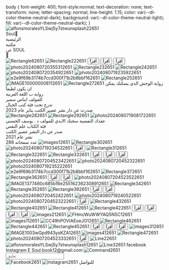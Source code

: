 <!DOCTYPE html>
<html lang="english">
  <head>
      body {
        font-weight: 400;
        font-style:normal;
        text-decoration: none;
        text-transform: none;
        letter-spacing: normal;
        line-height: 1.15;
        color: var(--dl-color-theme-neutral-dark);
        background: var(--dl-color-theme-neutral-light);
        fill: var(--dl-color-theme-neutral-dark);
      }
    </style>
    <link
      rel="stylesheet"
      href="https://unpkg.com/animate.css@4.1.1/animate.css"
    />
    <link
      rel="stylesheet"
      href="https://fonts.googleapis.com/css2?family=Inter:ital,wght@0,100;0,200;0,300;0,400;0,500;0,600;0,700;0,800;0,900;1,100;1,200;1,300;1,400;1,500;1,600;1,700;1,800;1,900&amp;display=swap"
      data-tag="font"
    />
    <link
      rel="stylesheet"
      href="https://fonts.googleapis.com/css2?family=Metrophobic:wght@400&amp;display=swap"
      data-tag="font"
    />
    <link
      rel="stylesheet"
      href="https://fonts.googleapis.com/css2?family=ABeeZee:ital,wght@0,400;1,400&amp;display=swap"
      data-tag="font"
    />
    <link
      rel="stylesheet"
      href="https://fonts.googleapis.com/css2?family=Inter:ital,wght@0,100;0,200;0,300;0,400;0,500;0,600;0,700;0,800;0,900;1,100;1,200;1,300;1,400;1,500;1,600;1,700;1,800;1,900&amp;display=swap"
      data-tag="font"
    />
    <link
      rel="stylesheet"
      href="https://fonts.googleapis.com/css2?family=Itim:wght@400&amp;display=swap"
      data-tag="font"
    />
    <link
      rel="stylesheet"
      href="https://fonts.googleapis.com/css2?family=ABeeZee:ital,wght@0,400;1,400&amp;display=swap"
      data-tag="font"
    />
    <link
      rel="stylesheet"
      href="https://fonts.googleapis.com/css2?family=Noto+Sans:ital,wght@0,100;0,200;0,300;0,400;0,500;0,600;0,700;0,800;0,900;1,100;1,200;1,300;1,400;1,500;1,600;1,700;1,800;1,900&amp;display=swap"
      data-tag="font"
    />
    <link
      rel="stylesheet"
      href="https://fonts.googleapis.com/css2?family=ABeeZee:ital,wght@0,400;1,400&amp;display=swap"
      data-tag="font"
    />
    <link
      rel="stylesheet"
      href="https://fonts.googleapis.com/css2?family=Inter:ital,wght@0,100;0,200;0,300;0,400;0,500;0,600;0,700;0,800;0,900;1,100;1,200;1,300;1,400;1,500;1,600;1,700;1,800;1,900&amp;display=swap"
      data-tag="font"
    />
    <link
      rel="stylesheet"
      href="https://fonts.googleapis.com/css2?family=Aguafina+Script:wght@400&amp;display=swap"
      data-tag="font"
    />
    <link
      rel="stylesheet"
      href="https://fonts.googleapis.com/css2?family=ABeeZee:ital,wght@0,400;1,400&amp;display=swap"
      data-tag="font"
    />
    <link
      rel="stylesheet"
      href="https://fonts.googleapis.com/css2?family=Inter:ital,wght@0,100;0,200;0,300;0,400;0,500;0,600;0,700;0,800;0,900;1,100;1,200;1,300;1,400;1,500;1,600;1,700;1,800;1,900&amp;display=swap"
      data-tag="font"
    />
    <link
      rel="stylesheet"
      href="https://fonts.googleapis.com/css2?family=STIX+Two+Text:ital,wght@0,400;0,500;0,600;0,700;1,400;1,500;1,600;1,700&amp;display=swap"
      data-tag="font"
    />
    <link
      rel="stylesheet"
      href="https://unpkg.com/@teleporthq/teleport-custom-scripts/dist/style.css"
    />
  </head>
  <body>
    <link rel="stylesheet" href="./style.css" />
    <div>
      <link href="./index.css" rel="stylesheet" />
      <div class="frame-container">
        <div class="frame-frame">
          <img
            alt="alfonsmoralesYLSwjSy7stwunsplash22651"
            src="public/external/alfonsmoralesylswjsy7stwunsplash22651-uwbe-700h.png"
            class="frame-alfonsmorales-yl-swj-sy7stwunsplash2"
          />
          <div class="frame-tab-bari-pad">
            <div class="frame-sidebar">
              <span class="frame-text10"><span>Soul􀰱</span></span>
            </div>
            <div class="frame-stretch">
              <div class="frame-tab1">
                <span class="frame-text12"><span>الرئيسية</span></span>
              </div>
              <div class="frame-tab2">
                <span class="frame-text14"><span>مكتبة</span></span>
              </div>
              <div class="frame-tab3">
                <span class="frame-text16"><span>عن SOUL</span></span>
              </div>
            </div>
            <div class="frame-symbol-tab">
              <span class="frame-text18"><span>􀊫</span></span>
            </div>
          </div>
          <img
            alt="Rectangle62651"
            src="public/external/rectangle62651-xgu-300h.png"
            class="frame-rectangle6"
          />
          <img
            alt="Rectangle222651"
            src="public/external/rectangle222651-su9s-200w.png"
            class="frame-rectangle22"
          />
          <button class="frame-button10">
            <span class="frame-text20 BodySmallStrong"><span>أقرأ</span></span>
          </button>
          <button class="frame-button11">
            <span class="frame-text22 BodySmallStrong"><span>أقرأ</span></span>
          </button>
          <button class="frame-button12">
            <span class="frame-text24 BodySmallStrong"><span>أقرأ</span></span>
          </button>
          <img
            alt="photo2024080720355312651"
            src="public/external/photo2024080720355312651-52qu-200w.png"
            class="frame-photo202408072035531"
          />
          <img
            alt="Rectangle232651"
            src="public/external/rectangle232651-2xmb-200w.png"
            class="frame-rectangle23"
          />
          <img
            alt="Rectangle242651"
            src="public/external/rectangle242651-0ay-200w.png"
            class="frame-rectangle24"
          />
          <img
            alt="photo2024080720354922651"
            src="public/external/photo2024080720354922651-29x-200w.png"
            class="frame-photo202408072035492"
          />
          <img
            alt="photo2024080719235922651"
            src="public/external/photo2024080719235922651-z3ec-200w.png"
            class="frame-photo202408071923592"
          />
          <img
            alt="e2e9f69b3174b7ccd300f71b2b8bbf162651"
            src="public/external/e2e9f69b3174b7ccd300f71b2b8bbf162651-hqlg-700w.png"
            class="frame-e2e9f69b3174b7ccd300f71b2b8bbf161"
          />
          <img
            alt="Rectangle252651"
            src="public/external/rectangle252651-alye-200w.png"
            class="frame-rectangle25"
          />
          <img
            alt="IMAGE100000008112651"
            src="public/external/image100000008112651-nsuh-200w.png"
            class="frame-image10000000811"
          />
          <img
            alt="Rectangle272651"
            src="public/external/rectangle272651-caem-200h.png"
            class="frame-rectangle27"
          />
          <span class="frame-text26">
            <span>رواية الوحش الذي يسكنك يمكن</span>
            <br />
            <span>ان يكون لطيفآ</span>
            <br />
            <span></span>
          </span>
          <span class="frame-text32">
            <span class="frame-text33">رواية ب اللغة العربية</span>
            <br />
            <span class="frame-text35">للمولف ايناس سمير</span>
            <br />
            <span class="frame-text37">تدرج تحت فئة كتب الخيال</span>
            <br />
            <span class="frame-text39">
              صدرت عن دار نشر عصير الكتب يناير عام 2023
            </span>
            <br />
            <span class="frame-text41"></span>
          </span>
          <img
            alt="Rectangle282651"
            src="public/external/rectangle282651-53hn-200h.png"
            class="frame-rectangle28"
          />
          <img
            alt="Rectangle292651"
            src="public/external/rectangle292651-oqi-200w.png"
            class="frame-rectangle29"
          />
          <img
            alt="photo2024080719081722651"
            src="public/external/photo2024080719081722651-718a-200w.png"
            class="frame-photo202408071908172"
          />
          <span class="frame-text42">
            <span>عقدك النفسية سجنك الابدي</span>
          </span>
          <span class="frame-text44">
            <span>للمولف د . يوسف الحسني</span>
            <br />
            <span>فئة الكتاب علم النفس</span>
            <br />
            <span>صدر عن دار النشر عصير الكتب</span>
            <br />
            <span>نشر عام 2021</span>
            <br />
            <span>عدد صفحاته 288</span>
          </span>
          <img
            alt="images12651"
            src="public/external/images12651-215p-400w.png"
            class="frame-images1"
          />
          <img
            alt="Rectangle302651"
            src="public/external/rectangle302651-hbu-200h.png"
            class="frame-rectangle30"
          />
          <img
            alt="photo2024080719234532651"
            src="public/external/photo2024080719234532651-rfs-200w.png"
            class="frame-photo202408071923453"
          />
          <button class="frame-button13">
            <span class="frame-text54 BodySmallStrong"><span>أقرأ</span></span>
          </button>
          <img
            alt="Rectangle312651"
            src="public/external/rectangle312651-u6cv-200h.png"
            class="frame-rectangle31"
          />
          <img
            alt="Rectangle322651"
            src="public/external/rectangle322651-gfka-200h.png"
            class="frame-rectangle32"
          />
          <img
            alt="Rectangle332651"
            src="public/external/rectangle332651-6ueg-200h.png"
            class="frame-rectangle33"
          />
          <button class="frame-button14">
            <span class="frame-text56 BodySmallStrong"><span>أقرأ</span></span>
          </button>
          <button class="frame-button15">
            <span class="frame-text58 BodySmallStrong"><span>أقرأ</span></span>
          </button>
          <button class="frame-button16">
            <span class="frame-text60 BodySmallStrong"><span>أقرأ</span></span>
          </button>
          <img
            alt="photo20240807204523422651"
            src="public/external/photo20240807204523422651-0f1s-200w.png"
            class="frame-photo2024080720452342"
          />
          <img
            alt="photo2024080720452322651"
            src="public/external/photo2024080720452322651-xpjs-200w.png"
            class="frame-photo202408072045232"
          />
          <img
            alt="photo2024080719235222651"
            src="public/external/photo2024080719235222651-8z7d-200w.png"
            class="frame-photo202408071923522"
          />
          <img
            alt="e2e9f69b3174b7ccd300f71b2b8bbf162651"
            src="public/external/e2e9f69b3174b7ccd300f71b2b8bbf162651-4hywi-700h.png"
            class="frame-e2e9f69b3174b7ccd300f71b2b8bbf162"
          />
          <img
            alt="Rectangle372651"
            src="public/external/rectangle372651-lww5-200w.png"
            class="frame-rectangle37"
          />
          <img
            alt="Rectangle362651"
            src="public/external/rectangle362651-djeq-200h.png"
            class="frame-rectangle36"
          />
          <button class="frame-button17">
            <span class="frame-text62 BodySmallStrong"><span>أقرأ</span></span>
          </button>
          <button class="frame-button18">
            <span class="frame-text64 BodySmallStrong"><span>أقرأ</span></span>
          </button>
          <img
            alt="photo20240807204523522651"
            src="public/external/photo20240807204523522651-icmi-200w.png"
            class="frame-photo2024080720452352"
          />
          <img
            alt="IMAGE1377460c685b16e255162362308912651"
            src="public/external/image1377460c685b16e255162362308912651-6urg-200h.png"
            class="frame-image1377460c685b16e25516236230891"
          />
          <img
            alt="Rectangle342651"
            src="public/external/rectangle342651-e14-200w.png"
            class="frame-rectangle34"
          />
          <img
            alt="Rectangle352651"
            src="public/external/rectangle352651-auh-200h.png"
            class="frame-rectangle35"
          />
          <img
            alt="Rectangle392651"
            src="public/external/rectangle392651-8w6w-200h.png"
            class="frame-rectangle39"
          />
          <button class="frame-button19">
            <span class="frame-text66 BodySmallStrong"><span>أقرأ</span></span>
          </button>
          <button class="frame-button20">
            <span class="frame-text68 BodySmallStrong"><span>أقرأ</span></span>
          </button>
          <img
            alt="photo2024080720452422651"
            src="public/external/photo2024080720452422651-tzgg-200w.png"
            class="frame-photo202408072045242"
          />
          <img
            alt="photo2024080719240522651"
            src="public/external/photo2024080719240522651-jpnl-200w.png"
            class="frame-photo202408071924052"
          />
          <img
            alt="photo20240807204523222651"
            src="public/external/photo20240807204523222651-akwb-200w.png"
            class="frame-photo2024080720452322"
          />
          <button class="frame-button21">
            <span class="frame-text70 BodySmallStrong"><span>أقرأ</span></span>
          </button>
          <img
            alt="Rectangle432651"
            src="public/external/rectangle432651-833-200h.png"
            class="frame-rectangle43"
          />
          <img
            alt="Rectangle402651"
            src="public/external/rectangle402651-jqvi-200h.png"
            class="frame-rectangle40"
          />
          <img
            alt="Rectangle412651"
            src="public/external/rectangle412651-4vpb-200w.png"
            class="frame-rectangle41"
          />
          <img
            alt="Rectangle422651"
            src="public/external/rectangle422651-d7y9-200h.png"
            class="frame-rectangle42"
          />
          <button class="frame-button22">
            <span class="frame-text72 BodySmallStrong"><span>أقرأ</span></span>
          </button>
          <button class="frame-button23">
            <span class="frame-text74 BodySmallStrong"><span>أقرأ</span></span>
          </button>
          <button class="frame-button24">
            <span class="frame-text76 BodySmallStrong"><span>أقرأ</span></span>
          </button>
          <button class="frame-button25">
            <span class="frame-text78 BodySmallStrong"><span>أقرأ</span></span>
          </button>
          <img
            alt="images212651"
            src="public/external/images212651-kwxm-200h.png"
            class="frame-images21"
          />
          <img
            alt="FHmcWuWWYAQ5N5C12651"
            src="public/external/fhmcwuwwyaq5n5c12651-1zbm-200h.png"
            class="frame-f-hmc-wu-wwyaq5n5c1"
          />
          <img
            alt="images112651"
            src="public/external/images112651-nnk-200h.png"
            class="frame-images11"
          />
          <img
            alt="CC49hPOVIAEoeJO12651"
            src="public/external/cc49hpoviaeoejo12651-etj-200w.png"
            class="frame-cc49h-povia-eoe-jo1"
          />
          <img
            alt="Rectangle462651"
            src="public/external/rectangle462651-v76-200w.png"
            class="frame-rectangle46"
          />
          <img
            alt="Rectangle442651"
            src="public/external/rectangle442651-trc-200w.png"
            class="frame-rectangle44"
          />
          <img
            alt="Rectangle452651"
            src="public/external/rectangle452651-s07n-400w.png"
            class="frame-rectangle45"
          />
          <button class="frame-button26">
            <span class="frame-text80 BodySmallStrong"><span>أقرأ</span></span>
          </button>
          <button class="frame-button27">
            <span class="frame-text82 BodySmallStrong"><span>أقرأ</span></span>
          </button>
          <button class="frame-button28">
            <span class="frame-text84 BodySmallStrong"><span>أقرأ</span></span>
          </button>
          <img
            alt="images312651"
            src="public/external/images312651-3kuk-200h.png"
            class="frame-images31"
          />
          <img
            alt="IMAGE1003wGpd943ysKZA12651"
            src="public/external/image1003wgpd943yskza12651-n6a9-200w.png"
            class="frame-image1003w-gpd943ys-kza1"
          />
          <img
            alt="images412651"
            src="public/external/images412651-9d0l-200w.png"
            class="frame-images41"
          />
          <img
            alt="Rectangle472651"
            src="public/external/rectangle472651-2b4h-200h.png"
            class="frame-rectangle47"
          />
          <img
            alt="photo20240807204523332651"
            src="public/external/photo20240807204523332651-i7bp-200w.png"
            class="frame-photo2024080720452333"
          />
          <button class="frame-button29">
            <span class="frame-text86 BodySmallStrong"><span>أقرأ</span></span>
          </button>
          <img
            alt="Line22651"
            src="public/external/line22651-crj.svg"
            class="frame-line2"
          />
          <img
            alt="alfonsmoralesYLSwjSy7stwunsplash12651"
            src="public/external/alfonsmoralesylswjsy7stwunsplash12651-m8-400h.png"
            class="frame-alfonsmorales-yl-swj-sy7stwunsplash1"
          />
          <img
            alt="Line32651"
            src="public/external/line32651-xxxu.svg"
            class="frame-line3"
          />
          <span class="frame-text88"><span>facebook</span></span>
          <span class="frame-text90"><span>Instagram</span></span>
          <span class="frame-text92">E</span>
          <span class="frame-text93"><span>Soul.book12@gmail.com</span></span>
          <img
            alt="Command2651"
            src="public/external/command2651-i4yy.svg"
            class="frame-command"
          />
          <div class="frame-input-field">
            <input type="text" placeholder="تعليق" class="frame-input" />
          </div>
          <img
            alt="Facebook2651"
            src="public/external/facebook2651-fsxa.svg"
            class="frame-facebook"
          />
          <img
            alt="Instagram2651"
            src="public/external/instagram2651-xjeb.svg"
            class="frame-instagram"
          />
          <span class="frame-text95"><span>للتواصل</span></span>
        </div>
      </div>
    </div>
  </body>
</html>
